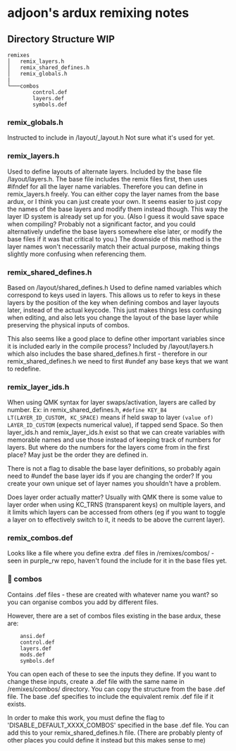 # adjoon's ardux remixing notes

## Directory Structure WIP
```
remixes
│   remix_layers.h
│   remix_shared_defines.h
│   remix_globals.h
|
└───combos
        control.def
        layers.def
        symbols.def
```
### remix_globals.h
Instructed to include in /layout/_layout.h
Not sure what it's used for yet.

### remix_layers.h
Used to define layouts of alternate layers. Included by the base file /layout/layers.h.
The base file includes the remix files first, then uses #ifndef for all the layer name variables. Therefore you can define in remix_layers.h freely.
You can either copy the layer names from the base ardux, or I think you can just create your own. It seems easier to just copy the names of the base layers and modify them instead though. This way the layer ID system is already set up for you. 
(Also I guess it would save space when compiling? Probably not a significant factor, and you could alternatively undefine the base layers somewhere else later, or modify the base files if it was that critical to you.)
The downside of this method is the layer names won't necessarily match their actual purpose, making things slightly more confusing when referencing them.

### remix_shared_defines.h
Based on /layout/shared_defines.h
Used to define named variables which correspond to keys used in layers. This allows us to refer to keys in these layers by the position of the key when defining combos and layer layouts later, instead of the actual keycode.
This just makes things less confusing when editing, and also lets you change the layout of the base layer while preserving the physical inputs of combos.

This also seems like a good place to define other important variables since it is included early in the compile process?
Included by /layout/layers.h which also includes the base shared_defines.h first - therefore in our remix_shared_defines.h we need to first #undef any base keys that we want to redefine.

### remix_layer_ids.h
When using QMK syntax for layer swaps/activation, layers are called by number.
Ex: in remix_shared_defines.h, `#define KEY_B4 LT(LAYER_ID_CUSTOM, KC_SPACE)` means if held swap to layer  `(value of) LAYER_ID_CUSTOM` (expects numerical value), if tapped send Space.
So then layer_ids.h and remix_layer_ids.h exist so that we can create variables with memorable names and use those instead of keeping track of numbers for layers. But where do the numbers for the layers come from in the first place? May just be the order they are defined in.

There is not a flag to disable the base layer definitions, so probably again need to #undef the base layer ids if you are changing the order? If you create your own unique set of layer names you shouldn't have a problem.

Does layer order actually matter?
Usually with QMK there is some value to layer order when using KC_TRNS (transparent keys) on multiple layers, and it limits which layers can be accessed from others (eg if you want to toggle a layer on to effectively switch to it, it needs to be above the current layer).

### remix_combos.def
Looks like a file where you define extra .def files in /remixes/combos/ - seen in purple_rw repo, haven't found the include for it in the base files yet.

### 📂 combos
Contains .def files - these are created with whatever name you want? so you can organise combos you add by different files.

However, there are a set of combos files existing in the base ardux, these are:
```
    ansi.def
    control.def
    layers.def
    mods.def
    symbols.def
```
You can open each of these to see the inputs they define. If you want to change these inputs, create a .def file with the same name in /remixes/combos/ directory. You can copy the structure from the base .def file. The base .def specifies to include the equivalent remix .def file if it exists.

In order to make this work, you must define the flag to 'DISABLE_DEFAULT_XXXX_COMBOS' specified in the base .def file. You can add this to your remix_shared_defines.h file. (There are probably plenty of other places you could define it instead but this makes sense to me)

